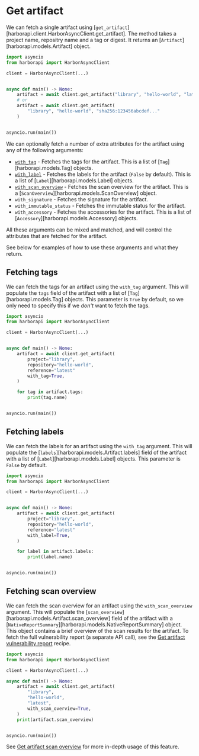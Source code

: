 # Get artifact

We can fetch a single artifact using [`get_artifact`][harborapi.client.HarborAsyncClient.get_artifact]. The method takes a project name, repositry name and a tag or digest. It returns an [`Artifact`][harborapi.models.Artifact] object.


```py
import asyncio
from harborapi import HarborAsyncClient

client = HarborAsyncClient(...)


async def main() -> None:
    artifact = await client.get_artifact("library", "hello-world", "latest")
    # or
    artifact = await client.get_artifact(
        "library", "hello-world", "sha256:123456abcdef..."
    )


asyncio.run(main())
```

We can optionally fetch a number of extra attributes for the artifact using any of the following arguments:

- [`with_tag`](#fetching-tags) - Fetches the tags for the artifact. This is a list of [`Tag`][harborapi.models.Tag] objects.
- [`with_label`](#fetching-labels) - Fetches the labels for the artifact (`False` by default). This is a list of [`Label`][harborapi.models.Label] objects.
- [`with_scan_overview`](#fetching-scan-overview) - Fetches the scan overview for the artifact. This is a [`ScanOverview`][harborapi.models.ScanOverview] object.
- `with_signature` - Fetches the signature for the artifact.
- `with_immutable_status` - Fetches the immutable status for the artifact.
- `with_accessory` - Fetches the accessories for the artifact. This is a list of [`Accessory`][harborapi.models.Accessory] objects.

All these arguments can be mixed and matched, and will control the attributes that are fetched for the artifact.

See below for examples of how to use these arguments and what they return.


## Fetching tags

We can fetch the tags for an artifact using the `with_tag` argument. This will populate the `tags` field of the artifact with a list of [`Tag`][harborapi.models.Tag] objects. This parameter is `True` by default, so we only need to specify this if we _don't_ want to fetch the tags.


```py
import asyncio
from harborapi import HarborAsyncClient

client = HarborAsyncClient(...)


async def main() -> None:
    artifact = await client.get_artifact(
        project="library",
        repository="hello-world",
        reference="latest"
        with_tag=True,
    )

    for tag in artifact.tags:
        print(tag.name)


asyncio.run(main())
```


## Fetching labels

We can fetch the labels for an artifact using the `with_tag` argument. This will populate the [`labels`][harborapi.models.Artifact.labels] field of the artifact with a list of [`Label`][harborapi.models.Label] objects. This parameter is `False` by default.


```py
import asyncio
from harborapi import HarborAsyncClient

client = HarborAsyncClient(...)


async def main() -> None:
    artifact = await client.get_artifact(
        project="library",
        repository="hello-world",
        reference="latest"
        with_label=True,
    )

    for label in artifact.labels:
        print(label.name)


asyncio.run(main())
```


## Fetching scan overview

We can fetch the scan overview for an artifact using the `with_scan_overview` argument. This will populate the [`scan_overview`][harborapi.models.Artifact.scan_overview] field of the artifact with a [`NativeReportSummary`][harborapi.models.NativeReportSummary] object. This object contains a brief overview of the scan results for the artifact. To fetch the full vulnerability report (a separate API call), see the [Get artifact vulnerability report](get-artifact-vulnerabilities.md) recipe.

```py
import asyncio
from harborapi import HarborAsyncClient

client = HarborAsyncClient(...)

async def main() -> None:
    artifact = await client.get_artifact(
        "library",
        "hello-world",
        "latest",
        with_scan_overview=True,
    )
    print(artifact.scan_overview)


asyncio.run(main())
```

See [Get artifact scan overview](get-artifact-scan-overview.md) for more in-depth usage of this feature.
